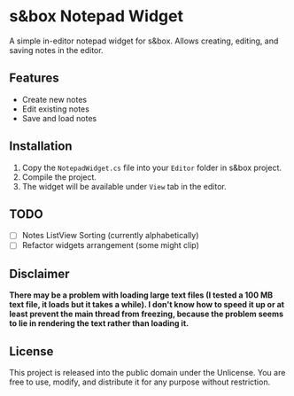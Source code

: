 # s&box Notepad Widget

A simple in-editor notepad widget for s&box. Allows creating, editing, and saving notes in the editor.

## Features
- Create new notes
- Edit existing notes
- Save and load notes

## Installation
1. Copy the `NotepadWidget.cs` file into your `Editor` folder in s&box project.
2. Compile the project.
3. The widget will be available under `View` tab in the editor.

## TODO
- [ ] Notes ListView Sorting (currently alphabetically)
- [ ] Refactor widgets arrangement (some might clip)

## Disclaimer
**There may be a problem with loading large text files (I tested a 100 MB text file, it loads but it takes a while). I don't know how to speed it up or at least prevent the main thread from freezing, because the problem seems to lie in rendering the text rather than loading it.**

## License
This project is released into the public domain under the Unlicense. You are free to use, modify, and distribute it for any purpose without restriction.
